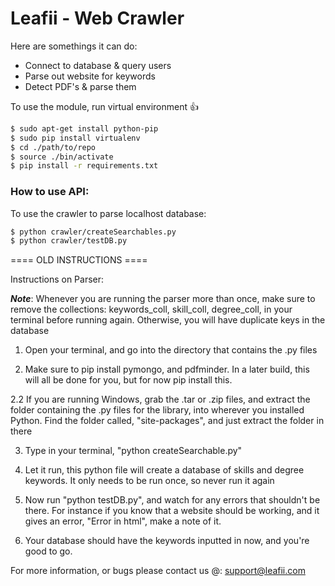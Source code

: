 # Leafii - Web Crawler

Here are somethings it can do:

 * Connect to database & query users
 * Parse out website for keywords
 * Detect PDF's & parse them

To use the module, run virtual environment :+1:

```bash 
$ sudo apt-get install python-pip
$ sudo pip install virtualenv
$ cd ./path/to/repo
$ source ./bin/activate
$ pip install -r requirements.txt
```

### How to use API:

To use the crawler to parse localhost database:

```bash
$ python crawler/createSearchables.py
$ python crawler/testDB.py
```

==== OLD INSTRUCTIONS ====

Instructions on Parser:

***Note***: Whenever you are running the parser more than once, make sure to remove the
            collections: keywords_coll, skill_coll, degree_coll, in your terminal before
            running again. Otherwise, you will have duplicate keys in the database

1. Open your terminal, and go into the directory that contains the .py files

2. Make sure to pip install pymongo, and pdfminder. In a later build, this will all
   be done for you, but for now pip install this.

2.2 If you are running Windows, grab the .tar or .zip files, and extract the folder
    containing the .py files for the library, into wherever you installed Python.
    Find the folder called, "site-packages", and just extract the folder in there

3. Type in your terminal, "python createSearchable.py"


4. Let it run, this python file will create a database of skills and degree keywords.
   It only needs to be run once, so never run it again

5. Now run "python testDB.py", and watch for any errors that shouldn't be there. For
   instance if you know that a website should be working, and it gives an error, "Error
   in html", make a note of it.

6. Your database should have the keywords inputted in now, and you're good to go.

For more information, or bugs please contact us @:
support@leafii.com
